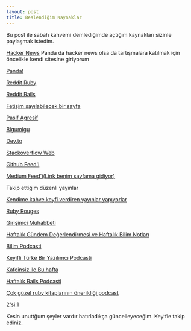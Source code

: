 ```yaml
---
layout: post
title: Beslendiğim Kaynaklar
---
```


Bu post ile sabah kahvemi demlediğimde açtığım kaynakları sizinle paylaşmak istedim.

[Hacker News](http://news.ycombinator.com) Panda da hacker news olsa da tartışmalara katılmak için öncelikle kendi sitesine giriyorum

[Panda!](https://usepanda.com/) 

[Reddit Ruby](reddit.com/r/ruby)

[Reddit Rails](reddit.com/r/rails)

[Fetişim sayılabilecek bir sayfa](https://www.reddit.com/r/MechanicalKeyboards/)

[Pasif Agresif](http://pasifagresif.com)

[Bigumigu](bigumigu.com)

[Dev.to](http://dev.to/)

[Stackoverflow Web](https://stackoverflow.com/questions/tagged/web)

[Github Feed'i](https://github.com/)

[Medium Feed'i(Link benim sayfama gidiyor)](http://www.medium.com/@tamayeseruysal)

Takip ettiğim düzenli yayınlar

[Kendime kahve keyfi verdiren yayınlar yapıyorlar](https://radyo521.com/)

[Ruby Rouges](https://devchat.tv/ruby-rogues)

[Girişimci Muhabbeti](http://www.girisimcimuhabbeti.com/)

[Haftalık Gündem Değerlendirmesi ve Haftalık Bilim Notları](https://teknoseyir.com/k/gundem)

[Bilim Podcasti](http://www.acikbilim.com/category/yayinlar/radyo-programi)

[Keyifli Türke Bir Yazılımcı Podcasti](https://medium.com/bir-s%C4%B1f%C4%B1r)

[Kafeinsiz ile Bu hafta](https://itunes.apple.com/gb/podcast/kafeinsizde-bu-hafta/id996802945?mt=2)

[Haftalık Rails Podcasti](http://5by5.tv/rubyonrails)

[Çok güzel ruby kitaplarının önerildiği podcast](https://player.fm/series/ruby-book-club-podcast-165649)

[2'si 1](https://www.donanimhaber.com/2si1/videolari/)


Kesin unuttğum şeyler vardır hatırladıkça güncelleyeceğim. Keyifle takip ediniz.